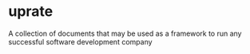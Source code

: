 # uprate
A collection of documents that may be used as a framework to run any successful software development company

